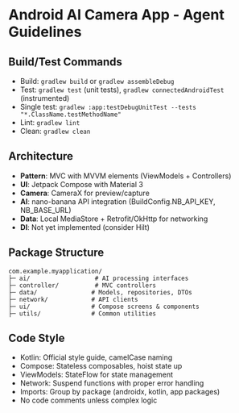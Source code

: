 # Android AI Camera App - Agent Guidelines

## Build/Test Commands
- Build: `gradlew build` or `gradlew assembleDebug`
- Test: `gradlew test` (unit tests), `gradlew connectedAndroidTest` (instrumented)
- Single test: `gradlew :app:testDebugUnitTest --tests "*.ClassName.testMethodName"`
- Lint: `gradlew lint`
- Clean: `gradlew clean`

## Architecture
- **Pattern**: MVC with MVVM elements (ViewModels + Controllers)
- **UI**: Jetpack Compose with Material 3
- **Camera**: CameraX for preview/capture
- **AI**: nano-banana API integration (BuildConfig.NB_API_KEY, NB_BASE_URL)
- **Data**: Local MediaStore + Retrofit/OkHttp for networking
- **DI**: Not yet implemented (consider Hilt)

## Package Structure
```
com.example.myapplication/
├─ ai/                  # AI processing interfaces
├─ controller/          # MVC controllers
├─ data/               # Models, repositories, DTOs
├─ network/            # API clients
├─ ui/                 # Compose screens & components
├─ utils/              # Common utilities
```

## Code Style
- Kotlin: Official style guide, camelCase naming
- Compose: Stateless composables, hoist state up
- ViewModels: StateFlow for state management
- Network: Suspend functions with proper error handling
- Imports: Group by package (androidx, kotlin, app packages)
- No code comments unless complex logic
